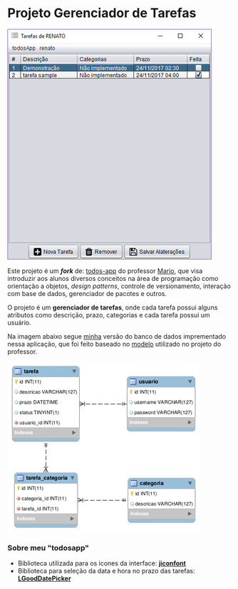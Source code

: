 # Projeto Gerenciador de Tarefas


![](imagens/demo/demo.png)


Este projeto é um **_fork_** de: [todos-app](http://trab.dc.unifil.br/gitlab/mhadaniya/todosapp)
do professor [Mario](https://github.com/mhadaniya), que visa
introduzir aos alunos diversos conceitos na área de programação como orientação
a objetos, _design patterns_, controle de versionamento, interação com base de
dados, gerenciador de pacotes e outros.


O projeto é um **gerenciador de tarefas**, onde cada tarefa possui
alguns atributos como descrição, prazo, categorias e cada tarefa possui um usuário.


Na imagem abaixo segue [minha](database/todosapp_1.0.0_script) versão do banco
de dados imprementado nessa aplicação, que foi feito baseado no
[modelo](http://trab.dc.unifil.br/gitlab/mhadaniya/todosapp/raw/master/img/bd.png)
utilizado no projeto do professor.


![](imagens/modelo-logico.png)


### Sobre meu "todosapp"

- Biblioteca utilizada para os icones da interface: [__jiconfont__](http://jiconfont.github.io/) 
- Biblioteca para seleção da data e hora no prazo das tarefas: [__LGoodDatePicker__](https://github.com/LGoodDatePicker/LGoodDatePicker)

